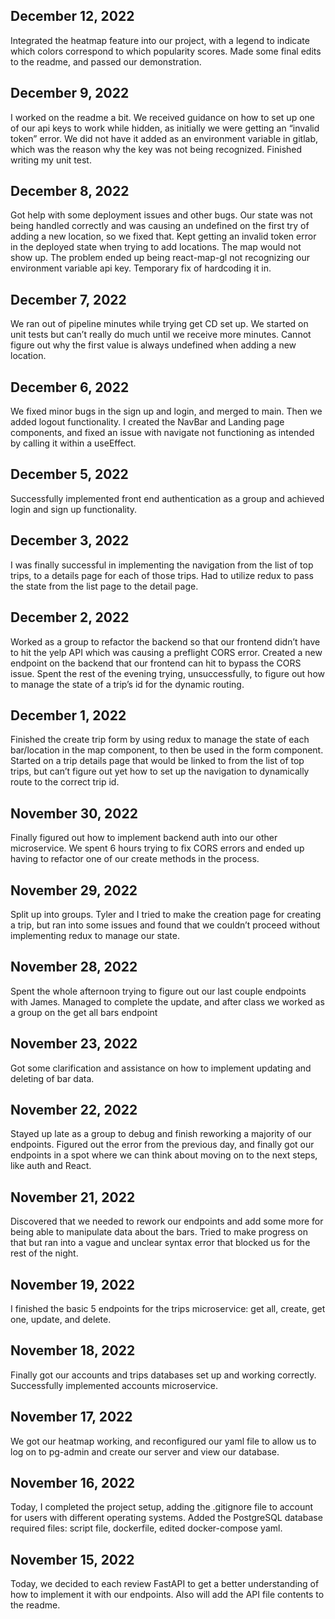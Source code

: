 ## December 12, 2022

Integrated the heatmap feature into our project, with a legend to indicate which colors correspond to which popularity scores. Made some final edits to the readme, and passed our demonstration.

## December 9, 2022

I worked on the readme a bit. We received guidance on how to set up one of our api keys to work while hidden, as initially we were getting an “invalid token” error. We did not have it added as an environment variable in gitlab, which was the reason why the key was not being recognized. Finished writing my unit test.

## December 8, 2022

Got help with some deployment issues and other bugs. Our state was not being handled correctly and was causing an undefined on the first try of adding a new location, so we fixed that. Kept getting an invalid token error in the deployed state when trying to add locations. The map would not show up. The problem ended up being react-map-gl not recognizing our environment variable api key. Temporary fix of hardcoding it in.

## December 7, 2022

We ran out of pipeline minutes while trying get CD set up. We started on unit tests but can’t really do much until we receive more minutes. Cannot figure out why the first value is always undefined when adding a new location.

## December 6, 2022

We fixed minor bugs in the sign up and login, and merged to main. Then we added logout functionality. I created the NavBar and Landing page components, and fixed an issue with navigate not functioning as intended by calling it within a useEffect.

## December 5, 2022

Successfully implemented front end authentication as a group and achieved login and sign up functionality.

## December 3, 2022

I was finally successful in implementing the navigation from the list of top trips, to a details page for each of those trips. Had to utilize redux to pass the state from the list page to the detail page.

## December 2, 2022

Worked as a group to refactor the backend so that our frontend didn’t have to hit the yelp API which was causing a preflight CORS error. Created a new endpoint on the backend that our frontend can hit to bypass the CORS issue. Spent the rest of the evening trying, unsuccessfully, to figure out how to manage the state of a trip’s id for the dynamic routing.

## December 1, 2022

Finished the create trip form by using redux to manage the state of each bar/location in the map component, to then be used in the form component. Started on a trip details page that would be linked to from the list of top trips, but can’t figure out yet how to set up the navigation to dynamically route to the correct trip id.

## November 30, 2022

Finally figured out how to implement backend auth into our other microservice. We spent 6 hours trying to fix CORS errors and ended up having to refactor one of our create methods in the process.

## November 29, 2022

Split up into groups. Tyler and I tried to make the creation page for creating a trip, but ran into some issues and found that we couldn’t proceed without implementing redux to manage our state.

## November 28, 2022

Spent the whole afternoon trying to figure out our last couple endpoints with James. Managed to complete the update, and after class we worked as a group on the get all bars endpoint

## November 23, 2022

Got some clarification and assistance on how to implement updating and deleting of bar data.

## November 22, 2022

Stayed up late as a group to debug and finish reworking a majority of our endpoints. Figured out the error from the previous day, and finally got our endpoints in a spot where we can think about moving on to the next steps, like auth and React.

## November 21, 2022

Discovered that we needed to rework our endpoints and add some more for being able to manipulate data about the bars. Tried to make progress on that but ran into a vague and unclear syntax error that blocked us for the rest of the night.

## November 19, 2022

I finished the basic 5 endpoints for the trips microservice: get all, create, get one, update, and delete.

## November 18, 2022

Finally got our accounts and trips databases set up and working correctly. Successfully implemented accounts microservice.

## November 17, 2022

We got our heatmap working, and reconfigured our yaml file to allow us to log on to pg-admin and create our server and view our database.

## November 16, 2022

Today, I completed the project setup, adding the .gitignore file to account for users with different operating systems. Added the PostgreSQL database required files: script file, dockerfile, edited docker-compose yaml.

## November 15, 2022

Today, we decided to each review FastAPI to get a better understanding of how to implement it with our endpoints. Also will add the API file contents to the readme.
